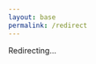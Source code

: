```yaml
---
layout: base
permalink: /redirect
---
```

<script>

const url = '{{ "list.json" | relative_url }}';

let req = new XMLHttpRequest();
req.open('GET', url, true);
req.responseType = 'json';

req.onload = function() {
  function fail(reason) {
    console.error('failure', reason);
    document.getElementById('message').innerHTML = 'There was a problem finding the next page. Redirecting to first page in the webring.';
  }

  if(req.status != 200) {
    fail('status');
    return;
  }

  if(!req.response) {
    fail('response');
    return;
  }

  const sites = req.response.sites;

  const queryString = window.location.search;
  const urlParams = new URLSearchParams(queryString);

  function normalize(hostname) {
    return hostname.replace(/^www\./, '');
  }

  let current;
  let from = new URL(urlParams.get('from'));
  for(let i = 0; i < sites.length; i++) {
    let test = new URL(sites[i].url);
    console.log(test);
    if (from && (normalize(from.hostname) == normalize(test.hostname) && from.pathname == test.pathname)) {
      console.log("found", from, test);
      current = i;
      break;
    }
  }

  if(typeof current === 'undefined') {
    fail('not-in-list');
    current = -1;
    console.log("not in list", from)
  }


  // We show the previous blog if they ask for it, otherwise assume we want the next one.
  let next = sites[((current + 1) % sites.length)];
  if(urlParams.get('dir') === 'prev') {
    next = sites[((current + sites.length - 1) % sites.length)];
  }

  if(next.url) {
    window.location.replace(next.url);
  }

}

req.send();

</script>

<p id="message">Redirecting...</p>